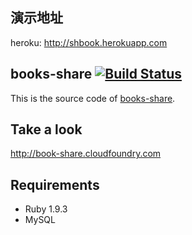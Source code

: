 ## 演示地址
heroku: http://shbook.herokuapp.com

## books-share [![Build Status](https://travis-ci.org/caok/books-share.png?branch=master)](https://travis-ci.org/caok/books-share)
This is the source code of [books-share](http://book-share.cloudfoundry.com).

## Take a look
http://book-share.cloudfoundry.com

## Requirements

* Ruby 1.9.3
* MySQL
